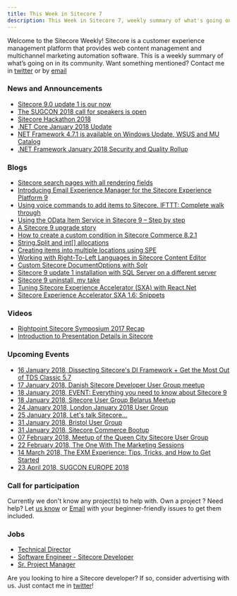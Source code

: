 ```yaml
---
title: This Week in Sitecore 7
description: This Week in Sitecore 7, weekly summary of what's going on in Sitecore community.
---
```


Welcome to the Sitecore Weekly! Sitecore is a customer experience management platform that provides web content management and multichannel marketing automation software. This is a weekly summary of what’s going on in its community. Want something mentioned? Contact me in [twitter](https://twitter.com/aserogin) or by [email](mailto:sitecoreweekly@gmail.com)

### News and Announcements
* [Sitecore 9.0 update 1 is our now](https://dev.sitecore.net/Downloads/Sitecore_Experience_Platform/90/Sitecore_Experience_Platform_90_Update1.aspx)
* [The SUGCON 2018 call for speakers is open](http://www.sugcon.eu/speakers2018/)
* [Sitecore Hackathon 2018](http://www.sitecorehackathon.org/sitecore-hackathon-2018/)
* [.NET Core January 2018 Update](https://blogs.msdn.microsoft.com/dotnet/2018/01/09/net-core-january-2018-update/)
* [NET Framework 4.7.1 is available on Windows Update, WSUS and MU Catalog](https://blogs.msdn.microsoft.com/dotnet/2018/01/09/net-framework-4-7-1-is-available-on-windows-update-wsus-and-mu-catalog/)
* [.NET Framework January 2018 Security and Quality Rollup](https://blogs.msdn.microsoft.com/dotnet/2018/01/09/net-framework-january-2018-security-and-quality-rollup/)


### Blogs

* [Sitecore search pages with all rendering fields](https://blog.horizontalintegration.com/2018/01/10/sitecore-search-pages-with-all-rendering-fields/)
* [Introducing Email Experience Manager for the Sitecore Experience Platform 9](https://sitecorehacker.com/2018/01/08/introducing-exm-9-for-the-sitecore-experience-platform/)
* [Using voice commands to add items to Sitecore. IFTTT: Complete walk through](https://nshackblog.wordpress.com/2018/01/08/using-voice-commands-to-add-items-to-sitecore-ifttt-complete-walk-through/)
* [Using the OData Item Service in Sitecore 9 – Step by step](https://nshackblog.wordpress.com/2018/01/07/using-the-odata-item-service-in-sitecore-9-step-by-step/)
* [A Sitecore 9 upgrade story](https://ggullentops.blogspot.com/2018/01/a-sitecore-9-upgrade-story.html)
* [How to create a custom condition in Sitecore Commerce 8.2.1](http://blog.alpha-solutions.us/2018/01/how-to-create-a-custom-condition-in-sitecore-commerce-8-2-1/)
* [String.Split and int[] allocations](https://marcinjuraszek.com/2017/10/string-split-and-int-array-allocations.html)
* [Creating items into multiple locations using SPE](https://ankitjoshi2409.wordpress.com/2018/01/10/creating-items-into-multiple-locations-using-spe/)
* [Working with Right-To-Left Languages in Sitecore Content Editor](https://sitecore.derekc.net/working-with-right-to-left-languages-in-sitecore-content-editor/)
* [Custom Sitecore DocumentOptions with Solr](https://ggullentops.blogspot.com/2018/01/custom-sitecore-documentoptions-solr.html)
* [Sitecore 9 update 1 installation with SQL Server on a different server](https://xtremdev.wordpress.com/2018/01/08/sitecore-9-update-1-installation-with-sql-server-on-a-different-server/)
* [Sitecore 9 uninstall, my take](https://xtremdev.wordpress.com/2018/01/09/sitecore-9-uninstall-my-take/)
* [Tuning Sitecore Experience Accelerator (SXA) with React.Net](https://gary.wenneker.org/2018/01/04/sitecore-experience-accelerator/)
* [Sitecore Experience Accelerator SXA 1.6: Snippets](https://ggullentops.blogspot.com/2018/01/sitecore-experience-accelerator-sxa-snippets.html)

### Videos
* [Rightpoint Sitecore Symposium 2017 Recap](https://www.youtube.com/watch?v=Ua9hPbM1E3c)
* [Introduction to Presentation Details in Sitecore](https://www.youtube.com/watch?v=UviNUv4mMPQ)

### Upcoming Events
* [16 January 2018, Dissecting Sitecore's DI Framework + Get the Most Out of TDS Classic 5.7](https://www.meetup.com/Sitecore-User-Group-Philadelphia/events/246495694/)
* [17 January 2018, Danish Sitecore Developer User Group meetup](https://www.meetup.com/Danish-Sitecore-Developer-Group/events/245936970/)
* [18 January 2018, EVENT: Everything you need to know about Sitecore 9](https://www.digizuite.com/news-blog-archive/everything-you-need-to-know-sitecore-9-digital-asset-management)
* [18 January 2018, Sitecore User Group Belarus Meetup](https://www.meetup.com/Sitecore-User-Group-Belarus/events/246012898/?eventId=246012898)
* [24 January 2018, London January 2018 User Group](https://www.meetup.com/sug-uk/events/245435130/)
* [25 January 2018, Let's talk Sitecore...](https://www.meetup.com/Rocky-Mountain-Sitecore-User-Group-Denver/events/245169504/)
* [31 January 2018, Bristol User Group](https://www.meetup.com/sug-uk/events/245661454/)
* [31 January 2018, Sitecore Commerce Bootup](https://www.meetup.com/Sitecore-User-Group-New-England/events/245261076/?eventId=245261076)
* [07 February 2018, Meetup of the Queen City Sitecore User Group](https://www.meetup.com/Queen-City-Sitecore-User-Group/events/245970179/?eventId=245970179)
* [22 February 2018, The One With The Marketing Sessions](https://www.meetup.com/Sitecore-User-Group-Belgium/events/246115242/)
* [14 March 2018, The EXM Experience: Tips, Tricks, and How to Get Started](https://www.meetup.com/Sitecore-User-Group-New-England/events/245643862/)
* [23 April 2018, SUGCON EUROPE 2018](http://www.sugcon.eu/registration2018/)

### Call for participation

Currently we don't know any project(s) to help with. Own a project ? Need help? Let [us know](https://twitter.com/aserogin) or [Email](mailto:sitecoreweekly@gmail.com)  with your beginner-friendly issues to get them included.


### Jobs
* [Technical Director](http://www.wearethink.com/careers/technical-director/)
* [Software Engineer - Sitecore Developer](https://www.connectivedx.com/connect/careers/software-engineer-sitecore-developer)
* [Sr. Project Manager](https://www.linkedin.com/jobs/view/516666462/)

Are you looking to hire a Sitecore developer? If so, consider advertising with us. Just contact me in [twitter](https://twitter.com/aserogin)!

